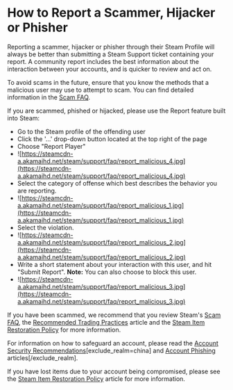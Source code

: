 # How to Report a Scammer, Hijacker or Phisher

Reporting a scammer, hijacker or phisher through their Steam Profile will always be better than submitting a Steam Support ticket containing your report. A community report includes the best information about the interaction between your accounts, and is quicker to review and act on.  
  
To avoid scams in the future, ensure that you know the methods that a malicious user may use to attempt to scam. You can find detailed information in the [Scam FAQ](https://help.steampowered.com/en/faqs/view/70E6-991B-233B-A37B).  
  
If you are scammed, phished or hijacked, please use the Report feature built into Steam:  

* Go to the Steam profile of the offending user
* Click the '...' drop-down button located at the top right of the page
* Choose "Report Player"
* ![https://steamcdn-a.akamaihd.net/steam/support/faq/report_malicious_4.jpg](https://steamcdn-a.akamaihd.net/steam/support/faq/report_malicious_4.jpg)
* Select the category of offense which best describes the behavior you are reporting.
* ![https://steamcdn-a.akamaihd.net/steam/support/faq/report_malicious_1.jpg](https://steamcdn-a.akamaihd.net/steam/support/faq/report_malicious_1.jpg)
* Select the violation.
* ![https://steamcdn-a.akamaihd.net/steam/support/faq/report_malicious_2.jpg](https://steamcdn-a.akamaihd.net/steam/support/faq/report_malicious_2.jpg)
* Write a short statement about your interaction with this user, and hit "Submit Report". **Note:** You can also choose to block this user.
* ![https://steamcdn-a.akamaihd.net/steam/support/faq/report_malicious_3.jpg](https://steamcdn-a.akamaihd.net/steam/support/faq/report_malicious_3.jpg)

  
  
If you have been scammed, we recommend that you review Steam's [Scam FAQ](https://help.steampowered.com/en/faqs/view/70E6-991B-233B-A37B), the [Recommended Trading Practices](https://help.steampowered.com/en/faqs/view/18A5-167F-C27B-64A0) article and the [Steam Item Restoration Policy](https://help.steampowered.com/en/faqs/view/3B6E-B322-2400-8D24) for more information.  
  
For information on how to safeguard an account, please read the [Account Security Recommendations](https://help.steampowered.com/en/faqs/view/6639-EB3C-EC79-FF60)[exclude_realm=china] and [Account Phishing](https://steamcommunity.com/actions/ReportSuspiciousLogin) articles[/exclude_realm].  
  
If you have lost items due to your account being compromised, please see the [Steam Item Restoration Policy](https://help.steampowered.com/en/faqs/view/3B6E-B322-2400-8D24) article for more information.  
  
  
  
